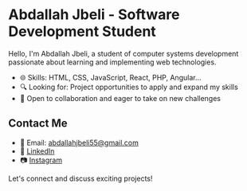# Abdallah Jbeli - Software Development Student

Hello, I'm Abdallah Jbeli, a student of computer systems development passionate about learning and implementing web technologies.

- 🌐 Skills: HTML, CSS, JavaScript, React, PHP, Angular...
- 🔍 Looking for: Project opportunities to apply and expand my skills
- 🚀 Open to collaboration and eager to take on new challenges

## Contact Me
- 📧 Email: abdallahjbeli55@gmail.com
- 💬 [LinkedIn](https://www.linkedin.com/in/abdallah-jbeli-4b8900272/)
- 📷 [Instagram](https://www.instagram.com/abdal_lahjbeli/?hl=en)

Let's connect and discuss exciting projects!

